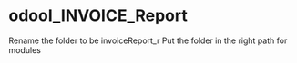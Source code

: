 # odooI_INVOICE_Report
Rename the folder to be invoiceReport_r
Put the folder in the right path for modules 
